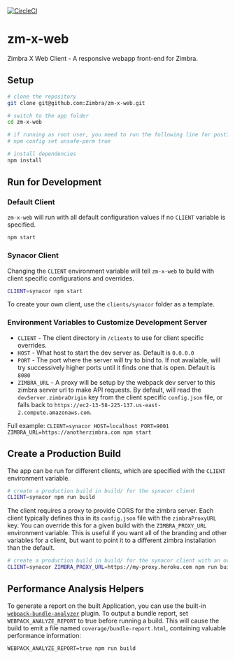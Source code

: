 [![CircleCI](https://circleci.com/gh/Zimbra/zm-x-web.svg?style=shield)](https://circleci.com/gh/Zimbra/zm-x-web)

# zm-x-web
Zimbra X Web Client - A responsive webapp front-end for Zimbra.

## Setup

```sh
# clone the repository
git clone git@github.com:Zimbra/zm-x-web.git

# switch to the app folder
cd zm-x-web

# if running as root user, you need to run the following line for postInstall scripts to run properly
# npm config set unsafe-perm true

# install dependencies
npm install
```

## Run for Development

### Default Client

`zm-x-web` will run with all default configuration values if no `CLIENT` variable is specified.

```sh
npm start
```

### Synacor Client

Changing the `CLIENT` environment variable will tell `zm-x-web` to build with client specific configurations and overrides.

```sh
CLIENT=synacor npm start
```

To create your own client, use the `clients/synacor` folder as a template.

### Environment Variables to Customize Development Server
* `CLIENT` - The client directory in `/clients` to use for client specific overrides.
* `HOST` - What host to start the dev server as.  Default is `0.0.0.0`
* `PORT` - The port where the server will try to bind to.  If not available, will try successively higher ports until it finds one that is open.  Default is `8080`
* `ZIMBRA_URL` - A proxy will be setup by the webpack dev server to this zimbra server url to make API requests. By default, will read the `devServer.zimbraOrigin` key from the client specific `config.json` file, or falls back to `https://ec2-13-58-225-137.us-east-2.compute.amazonaws.com`.

Full example:
`CLIENT=synacor HOST=localhost PORT=9001 ZIMBRA_URL=https://anotherzimbra.com npm start`

## Create a Production Build
The app can be run for different clients, which are specified with the
`CLIENT` environment variable.
```sh
# create a production build in build/ for the synacor client
CLIENT=synacor npm run build
```

The client requires a proxy to provide CORS for the zimbra server.  Each client typically defines this in its `config.json` file with the `zimbraProxyURL` key.  You can override this for a given build with the `ZIMBRA_PROXY_URL` environment variable.  This is useful if you want all of the branding and other variables for a client, but want to point it to a different zimbra installation than the default.
```sh
# create a production build in build/ for the synacor client with an overriden zimbra proxy url
CLIENT=synacor ZIMBRA_PROXY_URL=https://my-proxy.heroku.com npm run build
```

## Performance Analysis Helpers

To generate a report on the built Application, you can use the built-in [`webpack-bundle-analyzer`](https://github.com/th0r/webpack-bundle-analyzer) plugin. To output a bundle report, set `WEBPACK_ANALYZE_REPORT` to true before running a build. This will cause the build to emit a file named `coverage/bundle-report.html`, containing valuable performance information:

```
WEBPACK_ANALYZE_REPORT=true npm run build
```

